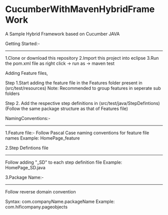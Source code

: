 # CucumberWithMavenHybridFrameWork
A Sample Hybrid Framework based on Cucumber JAVA


Getting Started:-
******************

1.Clone or download this repository
2.Import this project into eclipse
3.Run the pom.xml file as  right click -> run as -> maven test

Adding Feature files,

Step 1.Start adding the feature file in the Features folder present in (src/test/resources)
Note: Recommended to group features  in seperate sub folders


Step 2. Add the respective step definitions in (src/test/java/StepDefintions)
(Follow the same package structure as that of Features file)


NamingConventions:-
*******************
1.Feature file:-
Follow Pascal Case naming conventions for feature file names
Example: HomePage_feature

2.Step Defintions file
**********************
Follow adding "_SD" to each step definition file
Example: HomePage_SD.java

3.Package Name:-
*****************
Follow reverse domain convention

Syntax: com.companyName.packageName
Example: com.hificompany.pageobjects

